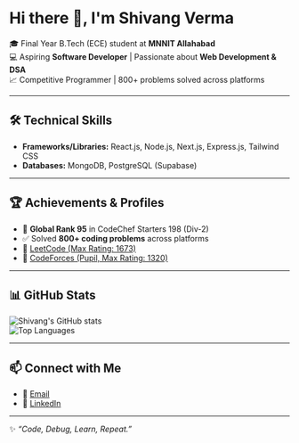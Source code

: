 # Hi there 👋, I'm Shivang Verma  

🎓 Final Year B.Tech (ECE) student at **MNNIT Allahabad**  
💻 Aspiring **Software Developer** | Passionate about **Web Development & DSA**  
📈 Competitive Programmer | 800+ problems solved across platforms  

---

## 🛠 Technical Skills
- **Frameworks/Libraries:** React.js, Node.js, Next.js, Express.js, Tailwind CSS  
- **Databases:** MongoDB, PostgreSQL (Supabase)

---

## 🏆 Achievements & Profiles
- 🥇 **Global Rank 95** in CodeChef Starters 198 (Div-2)  
- ✅ Solved **800+ coding problems** across platforms
- 🔗 [LeetCode (Max Rating: 1673)](https://leetcode.com/u/vshivang07/)  
- 🔗 [CodeForces (Pupil, Max Rating: 1320)](https://codeforces.com/profile/vshivang07)  

---

## 📊 GitHub Stats
![Shivang's GitHub stats](https://github-readme-stats.vercel.app/api?username=vshivang7&show_icons=true&theme=tokyonight)  
![Top Languages](https://github-readme-stats.vercel.app/api/top-langs/?username=vshivang7&layout=compact&theme=tokyonight)  

---

## 📫 Connect with Me
- 📧 [Email](mailto:vermashivang777@gmail.com)  
- 💼 [LinkedIn](https://www.linkedin.com/in/vshivang7/)  

---

✨ *“Code, Debug, Learn, Repeat.”*  
